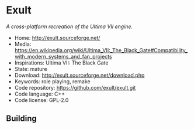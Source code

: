 # Exult

_A cross-platform recreation of the Ultima VII engine._

- Home: http://exult.sourceforge.net/
- Media: <https://en.wikipedia.org/wiki/Ultima_VII:_The_Black_Gate#Compatibility_with_modern_systems_and_fan_projects>
- Inspirations: Ultima VII: The Black Gate
- State: mature
- Download: http://exult.sourceforge.net/download.php
- Keywords: role playing, remake
- Code repository: https://github.com/exult/exult.git
- Code language: C++
- Code license: GPL-2.0

## Building
